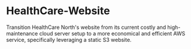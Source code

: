 # HealthCare-Website
Transition HealthCare North's website from its current costly and high-maintenance cloud server setup to a more economical and efficient AWS service, specifically leveraging a static S3 website.

